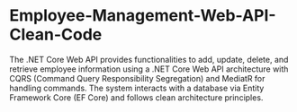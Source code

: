 # Employee-Management-Web-API-Clean-Code
The .NET Core Web API provides functionalities to add, update, delete, and retrieve employee information using a .NET Core Web API architecture with CQRS (Command Query Responsibility Segregation) and MediatR for handling commands. The system interacts with a database via Entity Framework Core (EF Core) and follows clean architecture principles.
